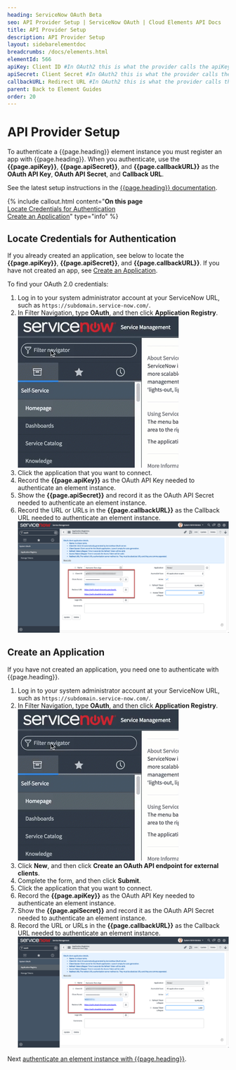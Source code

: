 ```yaml
---
heading: ServiceNow OAuth Beta
seo: API Provider Setup | ServiceNow OAuth | Cloud Elements API Docs
title: API Provider Setup
description: API Provider Setup
layout: sidebarelementdoc
breadcrumbs: /docs/elements.html
elementId: 566
apiKey: Client ID #In OAuth2 this is what the provider calls the apiKey, like Client ID, Consumer Key, API Key, or just Key
apiSecret: Client Secret #In OAuth2 this is what the provider calls the apiSecret, like Client Secret, Consumer Secret, API Secret, or just Secret
callbackURL: Redirect URL #In OAuth2 this is what the provider calls the callbackURL, like Redirect URL, App URL, or just Callback URL
parent: Back to Element Guides
order: 20
---
```


# API Provider Setup

To authenticate a {{page.heading}} element instance you must register an app with {{page.heading}}. When you authenticate, use the **{{page.apiKey}}**, **{{page.apiSecret}}**, and **{{page.callbackURL}}** as the **OAuth API Key**, **OAuth API Secret**, and **Callback URL**.

See the latest setup instructions in the [{{page.heading}} documentation](https://docs.servicenow.com/bundle/jakarta-servicenow-platform/page/administer/security/task/t_SettingUpOAuth.html).

{% include callout.html content="<strong>On this page</strong></br><a href=#locate-credentials-for-authentication>Locate Credentials for Authentication</a></br><a href=#create-an-application>Create an Application</a>" type="info" %}

## Locate Credentials for Authentication

If you already created an application, see below to locate the **{{page.apiKey}}**, **{{page.apiSecret}}**, and **{{page.callbackURL}}**. If you have not created an app, see [Create an Application](#create-an-application).

To find your OAuth 2.0 credentials:

1. Log in to your system administrator account at your ServiceNow URL, such as `https://subdomain.service-now.com/`.
2. In Filter Navigation, type **OAuth**, and then click **Application Registry**.
![Application Registry](img/app-reg.gif)
2. Click the application that you want to connect.
3. Record the **{{page.apiKey}}** as the OAuth API Key needed to authenticate an element instance.
4. Show the **{{page.apiSecret}}** and record it as the OAuth API Secret needed to authenticate an element instance.
5. Record the URL or URLs in the **{{page.callbackURL}}** as the Callback URL needed to authenticate an element instance.
![Key secret and URL](img/service-now-oauth-creds.png)

## Create an Application

If you have not created an application, you need one to authenticate with {{page.heading}}.

1. Log in to your system administrator account at your ServiceNow URL, such as `https://subdomain.service-now.com/`.
2. In Filter Navigation, type **OAuth**, and then click **Application Registry**.
![Application Registry](img/app-reg.gif)
3. Click **New**, and then click **Create an OAuth API endpoint for external clients**.
4. Complete the form, and then click **Submit**.
2. Click the application that you want to connect.
3. Record the **{{page.apiKey}}** as the OAuth API Key needed to authenticate an element instance.
4. Show the **{{page.apiSecret}}** and record it as the OAuth API Secret needed to authenticate an element instance.
5. Record the URL or URLs in the **{{page.callbackURL}}** as the Callback URL needed to authenticate an element instance.
![Key secret and URL](img/service-now-oauth-creds.png)

Next [authenticate an element instance with {{page.heading}}](authenticate.html).
